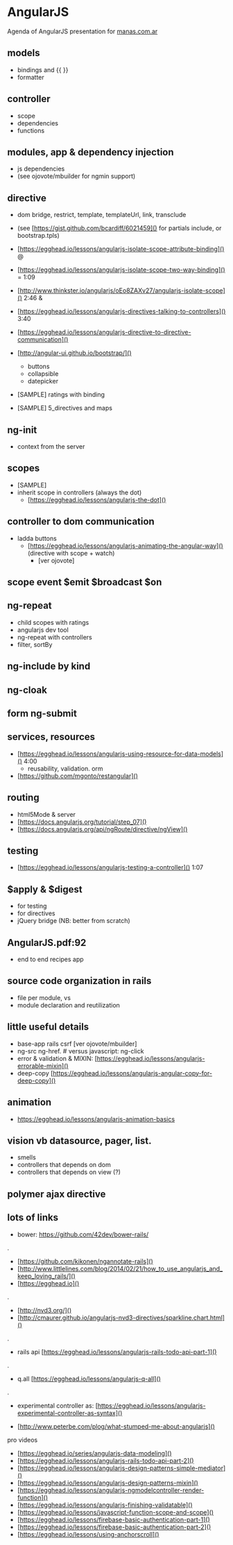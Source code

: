 AngularJS
===

Agenda of AngularJS presentation for [manas.com.ar]()

models
--
* bindings and {{ }}
* formatter

controller
--
* scope
* dependencies
* functions

modules, app & dependency injection
--
* js dependencies
* (see ojovote/mbuilder for ngmin support)

directive
--
* dom bridge, restrict, template, templateUrl, link, transclude
* (see [https://gist.github.com/bcardiff/6021459]() for partials include, or bootstrap.tpls)
     
* [https://egghead.io/lessons/angularjs-isolate-scope-attribute-binding]() @
* [https://egghead.io/lessons/angularjs-isolate-scope-two-way-binding]()  = 1:09
* [http://www.thinkster.io/angularjs/oEo8ZAXv27/angularjs-isolate-scope]() 2:46 &
* [https://egghead.io/lessons/angularjs-directives-talking-to-controllers]() 3:40 
* [https://egghead.io/lessons/angularjs-directive-to-directive-communication]()

* [http://angular-ui.github.io/bootstrap/]()
  * buttons
  * collapsible
  * datepicker
* [SAMPLE] ratings with binding
* [SAMPLE] 5_directives and maps


ng-init
--
* context from the server     

scopes
--
* [SAMPLE]
* inherit scope in controllers (always the dot)
  * [https://egghead.io/lessons/angularjs-the-dot]()

controller to dom communication
--
* ladda buttons
  * [https://egghead.io/lessons/angularjs-animating-the-angular-way]() (directive with scope + watch)
    * [ver ojovote]

scope event $emit $broadcast $on
--

ng-repeat
--
* child scopes with ratings
* angularjs dev tool
* ng-repeat with controllers
* filter, sortBy

ng-include by kind
--

ng-cloak
--


form ng-submit
--

services, resources
--
* [https://egghead.io/lessons/angularjs-using-resource-for-data-models]() 4:00
  * reusability, validation. orm
* [https://github.com/mgonto/restangular]()

routing
--
* html5Mode & server
* [https://docs.angularjs.org/tutorial/step_07]()
* [https://docs.angularjs.org/api/ngRoute/directive/ngView]()
     
testing
--
* [https://egghead.io/lessons/angularjs-testing-a-controller]() 1:07

$apply & $digest
--
* for testing
* for directives
* jQuery bridge (NB: better from scratch)



AngularJS.pdf:92
--
* end to end recipes app
     
source code organization in rails
--
* file per module,
     vs
* module declaration and reutilization

little useful details
--
* base-app rails csrf [ver ojovote/mbuilder]
* ng-src ng-href. # versus javascript: ng-click
* error & validation & MIXIN: [https://egghead.io/lessons/angularjs-errorable-mixin]()
* deep-copy [https://egghead.io/lessons/angularjs-angular-copy-for-deep-copy]()

animation
--
* https://egghead.io/lessons/angularjs-animation-basics


vision vb datasource, pager, list.
--
* smells
* controllers that depends on dom
* controllers that depends on view (?)


polymer ajax directive
--


lots of links
--

* bower: https://github.com/42dev/bower-rails/

.

* [https://github.com/kikonen/ngannotate-rails]()
* [http://www.littlelines.com/blog/2014/02/21/how_to_use_angularjs_and_keep_loving_rails/]()
* [https://egghead.io]()

.

* [http://nvd3.org/]()
* [http://cmaurer.github.io/angularjs-nvd3-directives/sparkline.chart.html]()

.

* rails api [https://egghead.io/lessons/angularjs-rails-todo-api-part-1]()

.

* q.all [https://egghead.io/lessons/angularjs-q-all]()

.

* experimental controller as: [https://egghead.io/lessons/angularjs-experimental-controller-as-syntax]()

* [http://www.peterbe.com/plog/what-stumped-me-about-angularjs]()

pro videos

* [https://egghead.io/series/angularjs-data-modeling]()
* [https://egghead.io/lessons/angularjs-rails-todo-api-part-2]()
* [https://egghead.io/lessons/angularjs-design-patterns-simple-mediator]()
* [https://egghead.io/lessons/angularjs-design-patterns-mixin]()
* [https://egghead.io/lessons/angularjs-ngmodelcontroller-render-function]()
* [https://egghead.io/lessons/angularjs-finishing-validatable]()
* [https://egghead.io/lessons/javascript-function-scope-and-scope]()
* [https://egghead.io/lessons/firebase-basic-authentication-part-1]()
* [https://egghead.io/lessons/firebase-basic-authentication-part-2]()
* [https://egghead.io/lessons/using-anchorscroll]()


